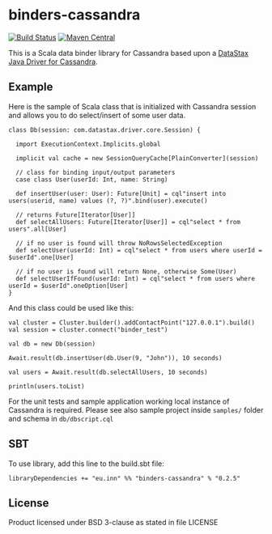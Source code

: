 # binders-cassandra

[![Build Status](https://travis-ci.org/hypertino/binders.svg)](https://travis-ci.org/hypertino/cassandra-binders)
[![Maven Central](https://maven-badges.herokuapp.com/maven-central/com.hypertino/cassandra-binders_2.11/badge.svg)](https://maven-badges.herokuapp.com/maven-central/com.hypertino/cassandra-binders_2.11)

This is a Scala data binder library for Cassandra based upon a [DataStax Java Driver for Cassandra](https://github.com/datastax/java-driver).

## Example

Here is the sample of Scala class that is initialized with Cassandra session and allows you to do select/insert of some user data.

    class Db(session: com.datastax.driver.core.Session) {

      import ExecutionContext.Implicits.global

      implicit val cache = new SessionQueryCache[PlainConverter](session)

      // class for binding input/output parameters
      case class User(userId: Int, name: String)

      def insertUser(user: User): Future[Unit] = cql"insert into users(userid, name) values (?, ?)".bind(user).execute()

      // returns Future[Iterator[User]]
      def selectAllUsers: Future[Iterator[User]] = cql"select * from users".all[User]

      // if no user is found will throw NoRowsSelectedException
      def selectUser(userId: Int) = cql"select * from users where userId = $userId".one[User]

      // if no user is found will return None, otherwise Some(User)
      def selectUserIfFound(userId: Int) = cql"select * from users where userId = $userId".oneOption[User]
    }

And this class could be used like this:

    val cluster = Cluster.builder().addContactPoint("127.0.0.1").build()
    val session = cluster.connect("binder_test")

    val db = new Db(session)

    Await.result(db.insertUser(db.User(9, "John")), 10 seconds)

    val users = Await.result(db.selectAllUsers, 10 seconds)

    println(users.toList)

For the unit tests and sample application working local instance of Cassandra is required. Please see also sample project inside `samples/` folder and schema in `db/dbscript.cql`

## SBT

To use library, add this line to the build.sbt file:

    libraryDependencies += "eu.inn" %% "binders-cassandra" % "0.2.5"

## License

Product licensed under BSD 3-clause as stated in file LICENSE

